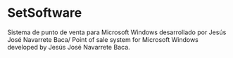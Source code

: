 # SetSoftware
Sistema de punto de venta para Microsoft Windows desarrollado por Jesús José Navarrete Baca/ Point of sale system for Microsoft Windows developed by Jesús José Navarrete Baca.
